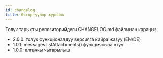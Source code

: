 ```yaml
---
id: changelog
title: Өзгөртүүлөр журналы
---
```


Толук тарыхты репозиторийдеги CHANGELOG.md файлынан караңыз.

- 2.0.0: толук функционалдуу версияга кайра жазуу (EN/DE)
- 1.0.1: messages.listAttachments() функциясына өтүү
- 1.0.0: алгачкы чыгарылыш
